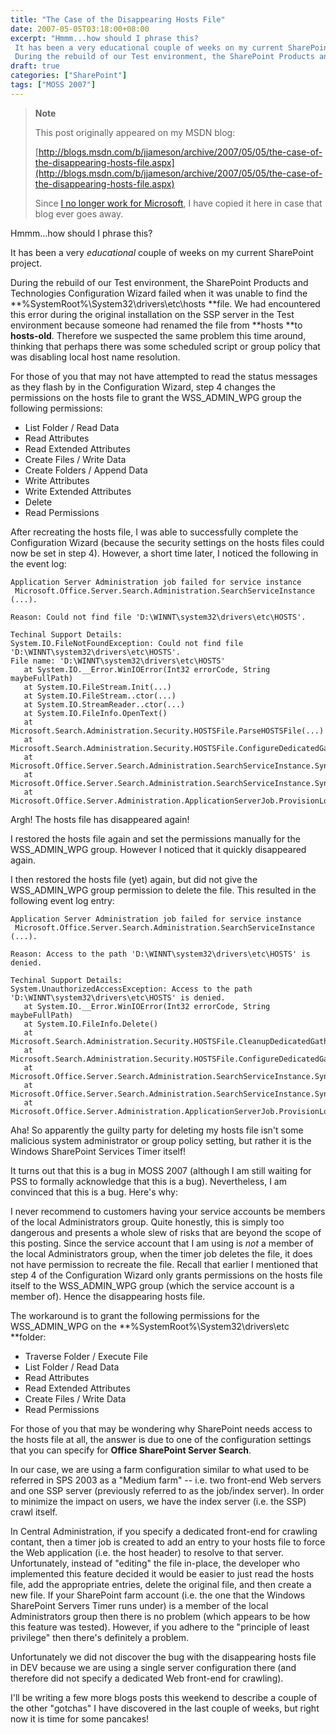 ```yaml
---
title: "The Case of the Disappearing Hosts File"
date: 2007-05-05T03:18:00+08:00
excerpt: "Hmmm...how should I phrase this? 
 It has been a very educational couple of weeks on my current SharePoint project. 
 During the rebuild of our Test environment, the SharePoint Products and Technologies Configuration Wizard failed when it was unable..."
draft: true
categories: ["SharePoint"]
tags: ["MOSS 2007"]
---
```


> **Note**
> 
> 
> 	This post originally appeared on my MSDN blog:
> 
> 
> 
> [http://blogs.msdn.com/b/jjameson/archive/2007/05/05/the-case-of-the-disappearing-hosts-file.aspx](http://blogs.msdn.com/b/jjameson/archive/2007/05/05/the-case-of-the-disappearing-hosts-file.aspx)
> 
> 
> Since
> 	[I no longer work for Microsoft](/blog/jjameson/2011/09/02/last-day-with-microsoft), I have copied it here in case that blog 
> 	ever goes away.


Hmmm...how should I phrase this?

It has been a very *educational* couple of weeks on my current SharePoint  project.

During the rebuild of our Test environment, the SharePoint Products and Technologies  Configuration Wizard failed when it was unable to find the **%SystemRoot%\System32\drivers\etc\hosts**file. We had encountered this error during the original installation on  the SSP server in the Test environment because someone had renamed the file from **hosts **to **hosts-old**. Therefore we suspected the  same problem this time around, thinking that perhaps there was some scheduled script  or group policy that was disabling local host name resolution.

For those of you that may not have attempted to read the status messages as they  flash by in the Configuration Wizard, step 4 changes the permissions on the hosts  file to grant the WSS\_ADMIN\_WPG group the following permissions:

- List Folder / Read Data
- Read Attributes
- Read Extended Attributes
- Create Files / Write Data
- Create Folders / Append Data
- Write Attributes
- Write Extended Attributes
- Delete
- Read Permissions


After recreating the hosts file, I was able to successfully complete the Configuration  Wizard (because the security settings on the hosts files could now be set in step  4). However, a short time later, I noticed the following in the event log:



```
Application Server Administration job failed for service instance
 Microsoft.Office.Server.Search.Administration.SearchServiceInstance (...).

Reason: Could not find file 'D:\WINNT\system32\drivers\etc\HOSTS'.

Techinal Support Details:
System.IO.FileNotFoundException: Could not find file 'D:\WINNT\system32\drivers\etc\HOSTS'.
File name: 'D:\WINNT\system32\drivers\etc\HOSTS'
   at System.IO.__Error.WinIOError(Int32 errorCode, String maybeFullPath)
   at System.IO.FileStream.Init(...)
   at System.IO.FileStream..ctor(...)
   at System.IO.StreamReader..ctor(...)
   at System.IO.FileInfo.OpenText()
   at Microsoft.Search.Administration.Security.HOSTSFile.ParseHOSTSFile(...)
   at Microsoft.Search.Administration.Security.HOSTSFile.ConfigureDedicatedGathering(...)
   at Microsoft.Office.Server.Search.Administration.SearchServiceInstance.SynchronizeDefaultContentSource(...)
   at Microsoft.Office.Server.Search.Administration.SearchServiceInstance.Synchronize()
   at Microsoft.Office.Server.Administration.ApplicationServerJob.ProvisionLocalSharedServiceInstances(...)
```



Argh! The hosts file has disappeared again!

I restored the hosts file again and set the permissions manually for the WSS\_ADMIN\_WPG  group. However I noticed that it quickly disappeared again.

I then restored the hosts file (yet) again, but did not give the WSS\_ADMIN\_WPG  group permission to delete the file. This resulted in the following event log entry:



```
Application Server Administration job failed for service instance
 Microsoft.Office.Server.Search.Administration.SearchServiceInstance (...).

Reason: Access to the path 'D:\WINNT\system32\drivers\etc\HOSTS' is denied.

Techinal Support Details:
System.UnauthorizedAccessException: Access to the path 'D:\WINNT\system32\drivers\etc\HOSTS' is denied.
   at System.IO.__Error.WinIOError(Int32 errorCode, String maybeFullPath)
   at System.IO.FileInfo.Delete()
   at Microsoft.Search.Administration.Security.HOSTSFile.CleanupDedicatedGathering(...)
   at Microsoft.Search.Administration.Security.HOSTSFile.ConfigureDedicatedGathering(...)
   at Microsoft.Office.Server.Search.Administration.SearchServiceInstance.SynchronizeDefaultContentSource(...)
   at Microsoft.Office.Server.Search.Administration.SearchServiceInstance.Synchronize()
   at Microsoft.Office.Server.Administration.ApplicationServerJob.ProvisionLocalSharedServiceInstances(...)
```



Aha! So apparently the guilty party for deleting my hosts file isn't some malicious  system administrator or group policy setting, but rather it is the Windows SharePoint  Services Timer itself!

It turns out that this is a bug in MOSS 2007 (although I am still waiting for  PSS to formally acknowledge that this is a bug). Nevertheless, I am convinced that  this is a bug. Here's why:

I never recommend to customers having your service accounts be members of the  local Administrators group. Quite honestly, this is simply too dangerous and presents  a whole slew of risks that are beyond the scope of this posting. Since the service  account that I am using is *not* a member of the local Administrators group,  when the timer job deletes the file, it does not have permission to recreate the  file. Recall that earlier I mentioned that step 4 of the Configuration Wizard only  grants permissions on the hosts file itself to the WSS\_ADMIN\_WPG group (which the  service account is a member of). Hence the disappearing hosts file.

The workaround is to grant the following permissions for the WSS\_ADMIN\_WPG on  the **%SystemRoot%\System32\drivers\etc **folder:

- Traverse Folder / Execute File
- List Folder / Read Data
- Read Attributes
- Read Extended Attributes
- Create Files / Write Data
- Read Permissions


For those of you that may be wondering why SharePoint needs access to the hosts  file at all, the answer is due to one of the configuration settings that you can  specify for **Office SharePoint Server Search**.

In our case, we are using a farm configuration similar to what used to be referred  in SPS 2003 as a "Medium farm" -- i.e. two front-end Web servers and one SSP server  (previously referred to as the job/index server). In order to minimize the impact  on users, we have the index server (i.e. the SSP) crawl itself.

In Central Administration, if you specify a dedicated front-end for crawling  contant, then a timer job is created to add an entry to your hosts file to force  the Web application (i.e. the host header) to resolve to that server. Unfortunately,  instead of "editing" the file in-place, the developer who implemented this feature  decided it would be easier to just read the hosts file, add the appropriate entries,  delete the original file, and then create a new file. If your SharePoint farm account  (i.e. the one that the Windows SharePoint Servers Timer runs under) is a member  of the local Administrators group then there is no problem (which appears to be  how this feature was tested). However, if you adhere to the "principle of least  privilege" then there's definitely a problem.

Unfortunately we did not discover the bug with the disappearing hosts file in  DEV because we are using a single server configuration there (and therefore did  not specify a dedicated Web front-end for crawling).

I'll be writing a few more blogs posts this weekend to describe a couple of the  other "gotchas" I have discovered in the last couple of weeks, but right now it  is time for some pancakes!

